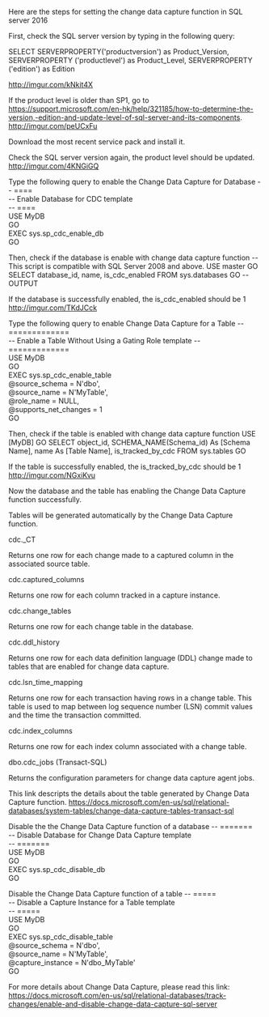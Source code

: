 Here are the steps for setting the change data capture function in SQL server 2016

First, check the SQL server version by typing in the following query:

SELECT	SERVERPROPERTY('productversion') as Product_Version, 
SERVERPROPERTY ('productlevel') as Product_Level, 
SERVERPROPERTY ('edition') as Edition

http://imgur.com/kNkit4X


If the product level is older than SP1, go to https://support.microsoft.com/en-hk/help/321185/how-to-determine-the-version,-edition-and-update-level-of-sql-server-and-its-components.
http://imgur.com/peUCxFu    

Download the most recent service pack and install it.

Check the SQL server version again, the product level should be updated.
http://imgur.com/4KNGiGQ

Type the following query to enable the Change Data Capture for Database
-- ====  
-- Enable Database for CDC template   
-- ====  
USE MyDB  
GO  
EXEC sys.sp_cdc_enable_db  
GO  

Then, check if the database is enable with change data capture function
--This script is compatible with SQL Server 2008 and above.
USE master
GO
SELECT
database_id,
name,
is_cdc_enabled
FROM sys.databases
GO
--OUTPUT

If the database is successfully enabled, the is_cdc_enabled should be 1
http://imgur.com/TKdJCck

Type the following query to enable Change Data Capture for a Table
-- =============  
-- Enable a Table Without Using a Gating Role template 
-- =============  
USE MyDB  
GO  
EXEC sys.sp_cdc_enable_table  
@source_schema = N'dbo',  
@source_name   = N'MyTable',  
@role_name     = NULL,  
@supports_net_changes = 1  
GO

Then, check if the table is enabled with change data capture function
USE [MyDB]
GO
SELECT
object_id,
SCHEMA_NAME(Schema_id) As [Schema Name],
name As [Table Name],
is_tracked_by_cdc
FROM sys.tables
GO


If the table is successfully enabled, the is_tracked_by_cdc should be 1
http://imgur.com/NGxiKvu

Now the database and the table has enabling the Change Data Capture function successfully.

Tables will be generated automatically by the Change Data Capture function.

cdc._CT

Returns one row for each change made to a captured column in the associated source table. 

cdc.captured_columns

Returns one row for each column tracked in a capture instance. 

cdc.change_tables

Returns one row for each change table in the database. 

cdc.ddl_history

Returns one row for each data definition language (DDL) change made to tables that are enabled for change data capture. 

cdc.lsn_time_mapping

Returns one row for each transaction having rows in a change table. This table is used to map between log sequence number (LSN) commit values and the time the transaction committed. 

cdc.index_columns

Returns one row for each index column associated with a change table. 

dbo.cdc_jobs (Transact-SQL)

Returns the configuration parameters for change data capture agent jobs. 

This link descripts the details about the table generated by Change Data Capture function.
https://docs.microsoft.com/en-us/sql/relational-databases/system-tables/change-data-capture-tables-transact-sql


Disable the the Change Data Capture function of a database
-- =======  
-- Disable Database for Change Data Capture template   
-- =======  
USE MyDB  
GO  
EXEC sys.sp_cdc_disable_db  
GO 


Disable the Change Data Capture function of a table
-- =====  
-- Disable a Capture Instance for a Table template   
-- =====  
USE MyDB  
GO  
EXEC sys.sp_cdc_disable_table  
@source_schema = N'dbo',  
@source_name   = N'MyTable',  
@capture_instance = N'dbo_MyTable'  
GO  


For more details about Change Data Capture, please read this link:
https://docs.microsoft.com/en-us/sql/relational-databases/track-changes/enable-and-disable-change-data-capture-sql-server

